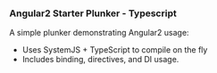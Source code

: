 ### Angular2 Starter Plunker - Typescript

A simple plunker demonstrating Angular2 usage:
- Uses SystemJS + TypeScript to compile on the fly
- Includes binding, directives, and DI usage.